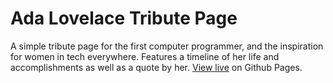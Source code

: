 # Ada Lovelace Tribute Page

A simple tribute page for the first computer programmer, and the inspiration for women in tech everywhere. Features a timeline of her life and accomplishments as well as a quote by her. [View live](https://edensweden.github.io/Ada-Lovelace-Tribute-Page/) on Github Pages.